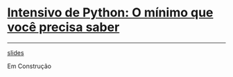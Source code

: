 # **<u>Intensivo de Python: O mínimo que você precisa saber</u>**

------

[slides](./slides/slides_live_06.pdf)



Em Construção